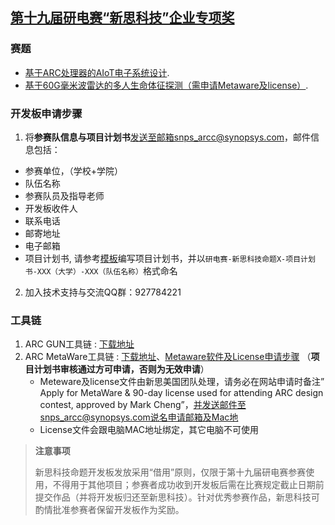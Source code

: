 ## [第十九届研电赛“新思科技”企业专项奖](https://cpipc.acge.org.cn/cw/detail/6/2c90801886cfa3520186ee169a4704e9)

### 赛题

- [基于ARC处理器的AIoT电子系统设计](https://github.com/foss-for-synopsys-dwc-arc-processors/embarc_applications/tree/master/arc_design_contest/2023/Synopsys/README.md).
- [基于60G毫米波雷达的多人生命体征探测（需申请Metaware及license）](https://github.com/foss-for-synopsys-dwc-arc-processors/embarc_applications/tree/master/arc_design_contest/2024/Calterah/README.md).

### 开发板申请步骤

1. 将**参赛队信息与项目计划书**发送至邮箱snps_arcc@synopsys.com，邮件信息包括：
- 参赛单位，（学校+学院）
- 队伍名称	
- 参赛队员及指导老师	
- 开发板收件人	
- 联系电话	
- 邮寄地址	
- 电子邮箱
- 项目计划书, 请参考[模板](https://github.com/foss-for-synopsys-dwc-arc-processors/embarc_applications/tree/master/arc_design_contest/研电赛-新思科技命题-项目计划书-模板.doc)编写项目计划书，并以`研电赛-新思科技命题X-项目计划书-XXX（大学）-XXX（队伍名称）`格式命名
2. 加入技术支持与交流QQ群：927784221

### 工具链

1. ARC GUN工具链 : [下载地址](https://github.com/foss-for-synopsys-dwc-arc-processors/toolchain/releases)
2. ARC MetaWare工具链 : [下载地址](https://eval.synopsys.com/Home/MetaWare)、[Metaware软件及License申请步骤](https://github.com/foss-for-synopsys-dwc-arc-processors/embarc_applications/tree/master/arc_design_contest/2022/Metaware软件及License申请步骤.pdf) （**项目计划书审核通过方可申请，否则为无效申请**）
    - Meteware及license文件由新思美国团队处理，请务必在网站申请时备注” Apply for MetaWare & 90-day license used for attending ARC design contest, approved by Mark Cheng”，并发送邮件至snps_arcc@synopsys.com说名申请邮箱及Mac地
    - License文件会跟电脑MAC地址绑定，其它电脑不可使用

> **注意事项**
>
> 新思科技命题开发板发放采用“借用”原则，仅限于第十九届研电赛参赛使用，不得用于其他项目；参赛者成功收到开发板后需在比赛规定截止日期前提交作品（并将开发板归还至新思科技）。针对优秀参赛作品，新思科技可酌情批准参赛者保留开发板作为奖励。